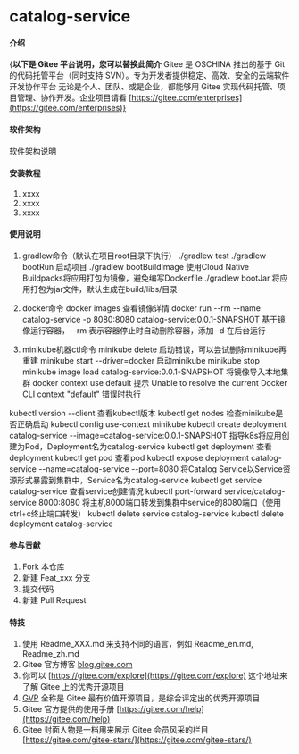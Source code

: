 # catalog-service

#### 介绍
{**以下是 Gitee 平台说明，您可以替换此简介**
Gitee 是 OSCHINA 推出的基于 Git 的代码托管平台（同时支持 SVN）。专为开发者提供稳定、高效、安全的云端软件开发协作平台
无论是个人、团队、或是企业，都能够用 Gitee 实现代码托管、项目管理、协作开发。企业项目请看 [https://gitee.com/enterprises](https://gitee.com/enterprises)}

#### 软件架构
软件架构说明


#### 安装教程

1.  xxxx
2.  xxxx
3.  xxxx

#### 使用说明

1. gradlew命令（默认在项目root目录下执行）
  ./gradlew test
  ./gradlew bootRun 启动项目
  ./gradlew bootBuildImage 使用Cloud Native Buildpacks将应用打包为镜像，避免编写Dockerfile
  ./gradlew bootJar 将应用打包为jar文件，默认生成在build/libs/目录

2. docker命令
  docker images 查看镜像详情
  docker run --rm --name catalog-service -p 8080:8080 catalog-service:0.0.1-SNAPSHOT 基于镜像运行容器，--rm 表示容器停止时自动删除容器，添加 -d 在后台运行

3. minikube机器ctl命令
  minikube delete 启动错误，可以尝试删除minikube再重建
  minikube start --driver=docker 启动minikube
  minikube stop
  minikube image load catalog-service:0.0.1-SNAPSHOT 将镜像导入本地集群
    docker context use default 提示 Unable to resolve the current Docker CLI context "default" 错误时执行

  kubectl version --client 查看kubectl版本
  kubectl get nodes 检查minikube是否正确启动
  kubectl config use-context minikube
  kubectl create deployment catalog-service --image=catalog-service:0.0.1-SNAPSHOT 指导k8s将应用创建为Pod，Deployment名为catalog-service
  kubectl get deployment 查看deployment
  kubectl get pod 查看pod
  kubectl expose deployment catalog-service --name=catalog-service --port=8080 将Catalog Service以Service资源形式暴露到集群中，Service名为catalog-service
  kubectl get service catalog-service 查看service创建情况
  kubectl port-forward service/catalog-service 8000:8080 将主机8000端口转发到集群中service的8080端口（使用ctrl+c终止端口转发）
  kubectl delete service catalog-service
  kubectl delete deployment catalog-service

#### 参与贡献

1.  Fork 本仓库
2.  新建 Feat_xxx 分支
3.  提交代码
4.  新建 Pull Request


#### 特技

1.  使用 Readme\_XXX.md 来支持不同的语言，例如 Readme\_en.md, Readme\_zh.md
2.  Gitee 官方博客 [blog.gitee.com](https://blog.gitee.com)
3.  你可以 [https://gitee.com/explore](https://gitee.com/explore) 这个地址来了解 Gitee 上的优秀开源项目
4.  [GVP](https://gitee.com/gvp) 全称是 Gitee 最有价值开源项目，是综合评定出的优秀开源项目
5.  Gitee 官方提供的使用手册 [https://gitee.com/help](https://gitee.com/help)
6.  Gitee 封面人物是一档用来展示 Gitee 会员风采的栏目 [https://gitee.com/gitee-stars/](https://gitee.com/gitee-stars/)
